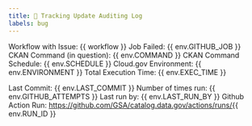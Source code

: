 ```yaml
---
title: 📌 Tracking Update Auditing Log
labels: bug
---
```


Workflow with Issue: {{ workflow }}
Job Failed: {{ env.GITHUB_JOB }}
CKAN Command (in question): {{ env.COMMAND }}
CKAN Command Schedule: {{ env.SCHEDULE }}
Cloud.gov Environment: {{ env.ENVIRONMENT }}
Total Execution Time: {{ env.EXEC_TIME }}

Last Commit: {{ env.LAST_COMMIT }}
Number of times run: {{ env.GITHUB_ATTEMPTS }}
Last run by: {{ env.LAST_RUN_BY }}
Github Action Run: https://github.com/GSA/catalog.data.gov/actions/runs/{{ env.RUN_ID }}
